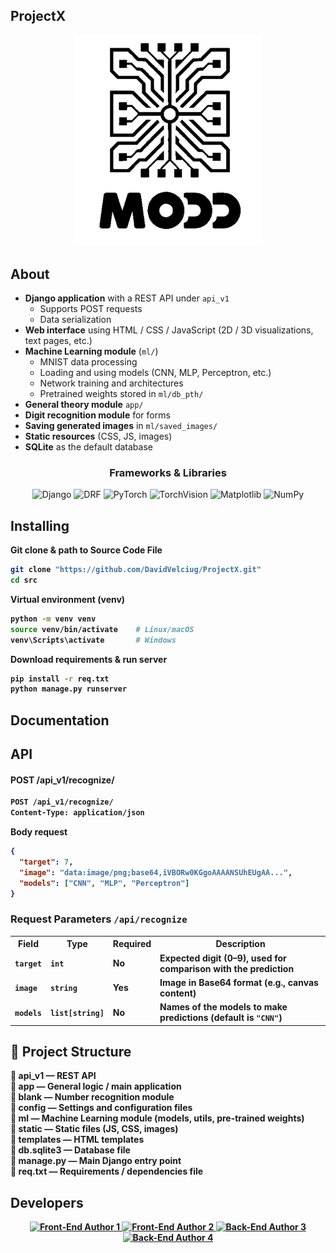 ## ProjectX
<p align="center">
  <img src="https://github.com/DavidVelciug/ProjectX/blob/master/static/img/%D0%91%D0%B5%D0%B7%D1%8B%D0%BC%D1%8F%D0%BD%D0%BD%D1%8B%D0%B9.png" alt="Logo" width="300">
</p>

## About

- **Django application** with a REST API under `api_v1`
  - Supports POST requests
  - Data serialization
- **Web interface** using HTML / CSS / JavaScript (2D / 3D visualizations, text pages, etc.)
- **Machine Learning module** (`ml/`)
  - MNIST data processing
  - Loading and using models (CNN, MLP, Perceptron, etc.)
  - Network training and architectures
  - Pretrained weights stored in `ml/db_pth/`
- **General theory module** `app/`
- **Digit recognition module** for forms
- **Saving generated images** in `ml/saved_images/`
- **Static resources** (CSS, JS, images)
- **SQLite** as the default database

<h3 align="center">Frameworks & Libraries</h3>
<p align="center">
  <img src="https://img.shields.io/badge/Django-092E20?style=for-the-badge&logo=django&logoColor=white" alt="Django">
  <img src="https://img.shields.io/badge/Django REST-ff1709?style=for-the-badge&logo=django&logoColor=white" alt="DRF">
  <img src="https://img.shields.io/badge/PyTorch-EE4C2C?style=for-the-badge&logo=pytorch&logoColor=white" alt="PyTorch">
  <img src="https://img.shields.io/badge/TorchVision-FF6F00?style=for-the-badge&logo=python&logoColor=white" alt="TorchVision">
  <img src="https://img.shields.io/badge/Matplotlib-11557C?style=for-the-badge&logo=matplotlib&logoColor=white" alt="Matplotlib">
  <img src="https://img.shields.io/badge/NumPy-013243?style=for-the-badge&logo=numpy&logoColor=white" alt="NumPy">
</p>

## Installing 
<b>Git clone & path to Source Code File<b>

 ```bash
 git clone "https://github.com/DavidVelciug/ProjectX.git"
 cd src
 ```
<b>Virtual environment (venv)</b>
```bash
python -m venv venv
source venv/bin/activate    # Linux/macOS
venv\Scripts\activate       # Windows
```
<b>Download requirements & run server</b>
```bash
pip install -r req.txt
python manage.py runserver
```
## Documentation

## API
<h4>POST /api_v1/recognize/</h4>

```bash
POST /api_v1/recognize/
Content-Type: application/json
```
<b>Body request</b>
```json
{
  "target": 7,
  "image": "data:image/png;base64,iVBORw0KGgoAAAANSUhEUgAA...", 
  "models": ["CNN", "MLP", "Perceptron"]
}
```
<h3>Request Parameters <code>/api/recognize</code></h3>

<table>
  <tr>
    <th>Field</th>
    <th>Type</th>
    <th>Required</th>
    <th>Description</th>
  </tr>
  <tr>
    <td><code>target</code></td>
    <td><code>int</code></td>
    <td>No</td>
    <td>Expected digit (0–9), used for comparison with the prediction</td>
  </tr>
  <tr>
    <td><code>image</code></td>
    <td><code>string</code></td>
    <td>Yes</td>
    <td>Image in Base64 format (e.g., canvas content)</td>
  </tr>
  <tr>
    <td><code>models</code></td>
    <td><code>list[string]</code></td>
    <td>No</td>
    <td>Names of the models to make predictions (default is <code>"CNN"</code>)</td>
  </tr>
</table>

## 📂 Project Structure
📁 **api_v1**      — REST API  
📁 **app**         — General logic / main application  
📁 **blank**       — Number recognition module  
📁 **config**      — Settings and configuration files  
📁 **ml**          — Machine Learning module (models, utils, pre-trained weights)  
📁 **static**      — Static files (JS, CSS, images)  
📁 **templates**   — HTML templates  
📄 **db.sqlite3**  — Database file  
📄 **manage.py**   — Main Django entry point  
📄 **req.txt**     — Requirements / dependencies file

## Developers
<p align="center">
  <a href="https://github.com/DavidVelciug">
    <img src="https://img.shields.io/badge/Front--End_Author_1-000000?style=for-the-badge&logo=github&logoColor=white" alt="Front-End Author 1">
  </a>
  <a href="https://github.com/DavidVelciug">
    <img src="https://img.shields.io/badge/Front--End_Author_2-555555?style=for-the-badge&logo=github&logoColor=white" alt="Front-End Author 2">
  </a>
  <a href="https://github.com/DavidVelciug">
    <img src="https://img.shields.io/badge/Back--End_Author_3-888888?style=for-the-badge&logo=github&logoColor=white" alt="Back-End Author 3">
  </a>
  <a href="https://github.com/DavidVelciug">
    <img src="https://img.shields.io/badge/Back--End_Author_4-AAAAAA?style=for-the-badge&logo=github&logoColor=white" alt="Back-End Author 4">
  </a>
</p>

